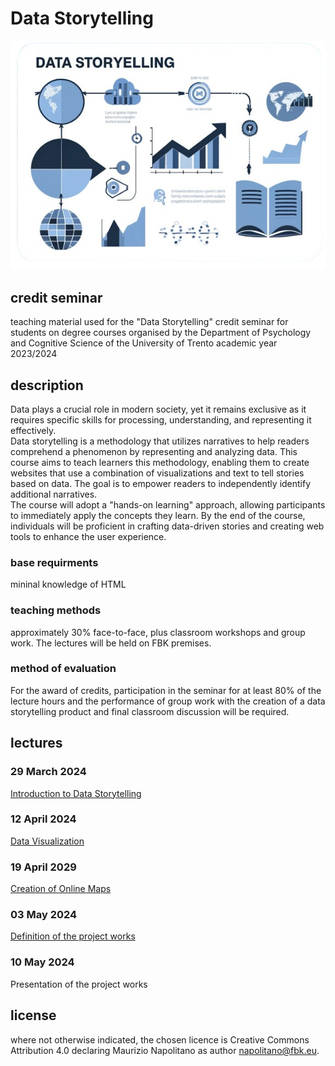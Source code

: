 # Data Storytelling
![](images/cover.png?raw=true)
##  credit seminar
teaching material used for the "Data Storytelling" credit seminar for students on degree courses organised by the Department of Psychology and Cognitive Science of the University of Trento academic year 2023/2024

## description
Data plays a crucial role in modern society, yet it remains exclusive as it requires specific skills for processing, understanding, and representing it effectively.<br/>
Data storytelling is a methodology that utilizes narratives to help readers comprehend a phenomenon by representing and analyzing data. This course aims to teach learners this methodology, enabling them to create websites that use a combination of visualizations and text to tell stories based on data. The goal is to empower readers to independently identify additional
narratives.<br/>
The course will adopt a &quot;hands-on learning&quot; approach, allowing participants to immediately apply the concepts they learn. By the end of the course, individuals will be proficient in crafting data-driven stories and creating web tools to enhance the user experience.

### base requirments
mininal knowledge of HTML
### teaching methods
approximately 30% face-to-face, plus classroom workshops and group work. The lectures will be held on FBK premises.
### method of evaluation
For the award of credits, participation in the seminar for at least 80% of the lecture hours and the performance of group work with the creation of a data storytelling product and final classroom discussion will be required.

## lectures
### 29 March 2024
[Introduction to Data Storytelling](https://docs.google.com/presentation/d/e/2PACX-1vSC7_-zXbdPa3U0xwkL0OWMibd5-Kdq7ViH8PB6_S_QFxf0-bz1pXdcZ6ZgK4wh2iuGR_xT77QcUMC7/pub?start=false&loop=false&delayms=3000)

### 12 April 2024
[Data Visualization](https://docs.google.com/presentation/d/e/2PACX-1vQccPuaGESUKD0T3UTWxZoJ3Q8SIM2QAxGn_Qbjb8UZqVC1gougjANLnPj5N6so4laoujV25DNa0gdz/pub?start=false&loop=false&delayms=3000) 

### 19 April 2029
[Creation of Online Maps](https://docs.google.com/presentation/d/e/2PACX-1vTb5uW1jCN7-Gu8_uzyGv8MzBfJodKTiP37vCgvSbmLI5vdNbqMgaf0tA7vtym_8vfoMP6E81Yz0-gj/pub?start=false&loop=false&delayms=3000)

### 03 May 2024
[Definition of the project works](https://docs.google.com/presentation/d/e/2PACX-1vT_ObS4UOUzAHp9TbDFe4PG8lZx-ZAyC8b5Ea_L3KUF6nPgME1hE1mIkmtxIEbc3Ds0ceqURe6M_k5-/pub?start=false&loop=false&delayms=3000)

### 10 May 2024
Presentation of the project works


## license
where not otherwise indicated, the chosen licence is Creative Commons Attribution 4.0 declaring Maurizio Napolitano as author <napolitano@fbk.eu>.
